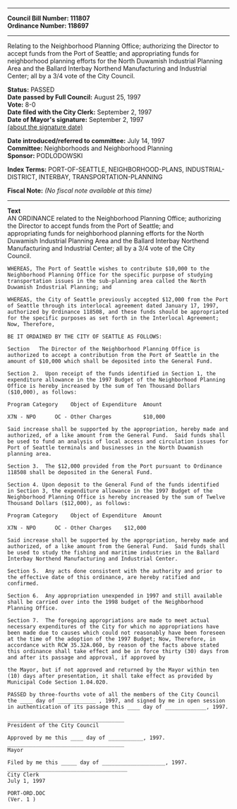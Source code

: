 * * * * *  
  
**Council Bill Number: [](#h0)[](#h2)111807**   
**Ordinance Number: 118697**  
  
* * * * *  
  
Relating to the Neighborhood Planning Office; authorizing the Director to accept funds from the Port of Seattle; and appropriating funds for neighborhood planning efforts for the North Duwamish Industrial Planning Area and the Ballard Interbay Northend Manufacturing and Industrial Center; all by a 3/4 vote of the City Council.  
  
**Status:** PASSED   
**Date passed by Full Council:** August 25, 1997   
**Vote:** 8-0   
**Date filed with the City Clerk:** September 2, 1997   
**Date of Mayor's signature:** September 2, 1997   
[(about the signature date)](/~public/approvaldate.htm)   
  
  
**Date introduced/referred to committee:** July 14, 1997   
**Committee:** Neighborhoods and Neighborhood Planning   
**Sponsor:** PODLODOWSKI   
  
**Index Terms:** PORT-OF-SEATTLE, NEIGHBORHOOD-PLANS, INDUSTRIAL-DISTRICT, INTERBAY, TRANSPORTATION-PLANNING  
  
**Fiscal Note:** *(No fiscal note available at this time)*  
  
* * * * *  
  
**Text**  
    AN ORDINANCE related to the Neighborhood Planning Office; authorizing  
    the Director to accept funds from the Port of Seattle; and  
    appropriating funds for neighborhood planning efforts for the North  
    Duwamish Industrial Planning Area and the Ballard Interbay Northend  
    Manufacturing and Industrial Center; all by a 3/4 vote of the City  
    Council.  
  
    WHEREAS, The Port of Seattle wishes to contribute $10,000 to the  
    Neighborhood Planning Office for the specific purpose of studying  
    transportation issues in the sub-planning area called the North  
    Duwamish Industrial Planning; and  
  
    WHEREAS, the City of Seattle previously accepted $12,000 from the Port  
    of Seattle through its interlocal agreement dated January 17, 1997,  
    authorized by Ordinance 118508, and these funds should be appropriated  
    for the specific purposes as set forth in the Interlocal Agreement;  
    Now, Therefore,  
  
    BE IT ORDAINED BY THE CITY OF SEATTLE AS FOLLOWS:  
  
    Section   The Director of the Neighborhood Planning Office is  
    authorized to accept a contribution from the Port of Seattle in the  
    amount of $10,000 which shall be deposited into the General Fund.  
  
    Section 2.  Upon receipt of the funds identified in Section 1, the  
    expenditure allowance in the 1997 Budget of the Neighborhood Planning  
    Office is hereby increased by the sum of Ten Thousand Dollars  
    ($10,000), as follows:  
  
    Program Category    Object of Expenditure  Amount  
  
    X7N - NPO      OC - Other Charges          $10,000  
  
    Said increase shall be supported by the appropriation, hereby made and  
    authorized, of a like amount from the General Fund.  Said funds shall  
    be used to fund an analysis of local access and circulation issues for  
    Port of Seattle terminals and businesses in the North Duwamish  
    planning area.  
  
    Section 3.  The $12,000 provided from the Port pursuant to Ordinance  
    118508 shall be deposited in the General Fund.  
  
    Section 4. Upon deposit to the General Fund of the funds identified  
    in Section 3, the expenditure allowance in the 1997 Budget of the  
    Neighborhood Planning Office is hereby increased by the sum of Twelve  
    Thousand Dollars ($12,000), as follows:  
  
    Program Category    Object of Expenditure  Amount  
  
    X7N - NPO      OC - Other Charges    $12,000  
  
    Said increase shall be supported by the appropriation, hereby made and  
    authorized, of a like amount from the General Fund.  Said funds shall  
    be used to study the fishing and maritime industries in the Ballard  
    Interbay Northend Manufacturing and Industrial Center.  
  
    Section 5.  Any acts done consistent with the authority and prior to  
    the effective date of this ordinance, are hereby ratified and  
    confirmed.  
  
    Section 6.  Any appropriation unexpended in 1997 and still available  
    shall be carried over into the 1998 budget of the Neighborhood  
    Planning Office.  
  
    Section 7.  The foregoing appropriations are made to meet actual  
    necessary expenditures of the City for which no appropriations have  
    been made due to causes which could not reasonably have been foreseen  
    at the time of the adoption of the 1997 Budget; Now, Therefore, in  
    accordance with RCW 35.32A.060, by reason of the facts above stated  
    this ordinance shall take effect and be in force thirty (30) days from  
    and after its passage and approval, if approved by  
  
    the Mayor, but if not approved and returned by the Mayor within ten  
    (10) days after presentation, it shall take effect as provided by  
    Municipal Code Section 1.04.020.  
  
    PASSED by three-fourths vote of all the members of the City Council  
    the ____ day of ____________ , 1997, and signed by me in open session  
    in authentication of its passage this ____ day of _____________, 1997.  
  
    _____________________________________  
    President of the City Council  
  
    Approved by me this ____ day of ___________, 1997.  
    _____________________________________  
    Mayor  
  
    Filed by me this _____ day of ____________________, 1997.  
    ______________________________________  
    City Clerk  
    July 1, 1997  
  
    PORT-ORD.DOC  
    (Ver. 1 )  
